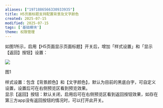 ```yaml
---
aliases: ["1971886566330933935"]
title: H5页面标题支持配置背景及文字颜色
created: 2025-07-15
modified: 2025-07-15
tags: ['基础模块']
theme: 权限管理
---
```


如图1所示，启用【H5页面显示页面标题】开关后，增加「样式设置」和「显示【返回】按钮】设置：

![](5416df2b2cae12070ad557ab0fac173c.jpg)

图1

样式设置：包含【背景颜色】和【文字颜色】，默认为目前的黑底白字，可自定义设置，设置后可在右侧预览区看到预览效果。  
显示【返回】按钮：默认关闭，启用后可在右侧预览区看到返回按钮效果，如存在第三方app没有返回按钮的情况时，可以打开此开关。